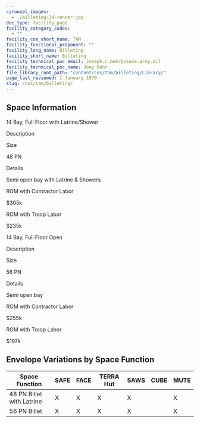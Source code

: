 ```yaml
---
carousel_images:
  - ./billeting-3d-render.jpg
doc_type: facility_page
facility_category_codes:
  - ""
facility_cos_short_name: TAM
facility_functional_proponent: ""
facility_long_name: Billeting
facility_short_name: Billeting
facility_technical_poc_email: Joseph.r.behr@usace.army.mil
facility_technical_poc_name: Joey Behr
file_library_root_path: "content/cos/tam/billeting/Library/"
page_last_reviewed: 1 January 1970
slug: /cos/tam/billeting/
---
```


## Space Information

14 Bay, Full Floor with Latrine/Shower

Description

Size

48 PN

Details

Semi open bay with Latrine & Showers

ROM with Contractor Labor

\$305k

ROM with Troop Labor

\$235k

14 Bay, Full Floor Open

Description

Size

56 PN

Details

Semi open bay

ROM with Contractor Labor

\$255k

ROM with Troop Labor

\$197k

## Envelope Variations by Space Function

| Space Function            | SAFE | FACE | TERRA Hut | SAWS | CUBE | MUTE |
| ------------------------- | ---- | ---- | --------- | ---- | ---- | ---- |
| 48 PN Billet with Latrine | X    | X    | X         | X    |      | X    |
| 56 PN Billet              | X    | X    | X         | X    |      | X    |
